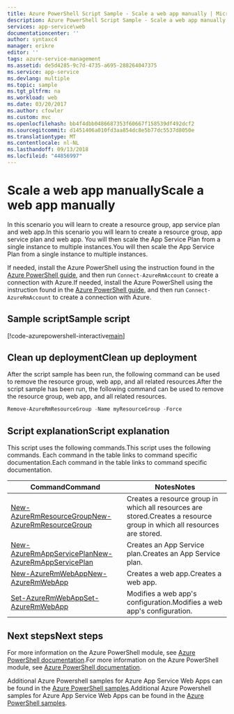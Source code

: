 ```yaml
---
title: Azure PowerShell Script Sample - Scale a web app manually | Microsoft Docs
description: Azure PowerShell Script Sample - Scale a web app manually
services: app-service\web
documentationcenter: ''
author: syntaxc4
manager: erikre
editor: ''
tags: azure-service-management
ms.assetid: de5d4285-9c7d-4735-a695-288264047375
ms.service: app-service
ms.devlang: multiple
ms.topic: sample
ms.tgt_pltfrm: na
ms.workload: web
ms.date: 03/20/2017
ms.author: cfowler
ms.custom: mvc
ms.openlocfilehash: bb4f4dbb0486687353f60667f158539df492dcf2
ms.sourcegitcommit: d1451406a010fd3aa854dc8e5b77dc5537d8050e
ms.translationtype: MT
ms.contentlocale: nl-NL
ms.lasthandoff: 09/13/2018
ms.locfileid: "44856997"
---
```

# <a name="scale-a-web-app-manually"></a><span data-ttu-id="1193e-103">Scale a web app manually</span><span class="sxs-lookup"><span data-stu-id="1193e-103">Scale a web app manually</span></span>

<span data-ttu-id="1193e-104">In this scenario you will learn to create a resource group, app service plan and web app.</span><span class="sxs-lookup"><span data-stu-id="1193e-104">In this scenario you will learn to create a resource group, app service plan and web app.</span></span> <span data-ttu-id="1193e-105">You will then scale the App Service Plan from a single instance to multiple instances.</span><span class="sxs-lookup"><span data-stu-id="1193e-105">You will then scale the App Service Plan from a single instance to multiple instances.</span></span>

<span data-ttu-id="1193e-106">If needed, install the Azure PowerShell using the instruction found in the [Azure PowerShell guide](/powershell/azure/overview), and then run `Connect-AzureRmAccount` to create a connection with Azure.</span><span class="sxs-lookup"><span data-stu-id="1193e-106">If needed, install the Azure PowerShell using the instruction found in the [Azure PowerShell guide](/powershell/azure/overview), and then run `Connect-AzureRmAccount` to create a connection with Azure.</span></span>

## <a name="sample-script"></a><span data-ttu-id="1193e-107">Sample script</span><span class="sxs-lookup"><span data-stu-id="1193e-107">Sample script</span></span>

[!code-azurepowershell-interactive[main](../../../powershell_scripts/app-service/scale-manual/scale-manual.ps1 "Scale a web app manually")]

## <a name="clean-up-deployment"></a><span data-ttu-id="1193e-108">Clean up deployment</span><span class="sxs-lookup"><span data-stu-id="1193e-108">Clean up deployment</span></span> 

<span data-ttu-id="1193e-109">After the script sample has been run, the following command can be used to remove the resource group, web app, and all related resources.</span><span class="sxs-lookup"><span data-stu-id="1193e-109">After the script sample has been run, the following command can be used to remove the resource group, web app, and all related resources.</span></span>

```powershell
Remove-AzureRmResourceGroup -Name myResourceGroup -Force
```

## <a name="script-explanation"></a><span data-ttu-id="1193e-110">Script explanation</span><span class="sxs-lookup"><span data-stu-id="1193e-110">Script explanation</span></span>

<span data-ttu-id="1193e-111">This script uses the following commands.</span><span class="sxs-lookup"><span data-stu-id="1193e-111">This script uses the following commands.</span></span> <span data-ttu-id="1193e-112">Each command in the table links to command specific documentation.</span><span class="sxs-lookup"><span data-stu-id="1193e-112">Each command in the table links to command specific documentation.</span></span>

| <span data-ttu-id="1193e-113">Command</span><span class="sxs-lookup"><span data-stu-id="1193e-113">Command</span></span> | <span data-ttu-id="1193e-114">Notes</span><span class="sxs-lookup"><span data-stu-id="1193e-114">Notes</span></span> |
|---|---|
| [<span data-ttu-id="1193e-115">New-AzureRmResourceGroup</span><span class="sxs-lookup"><span data-stu-id="1193e-115">New-AzureRmResourceGroup</span></span>](/powershell/module/azurerm.resources/new-azurermresourcegroup) | <span data-ttu-id="1193e-116">Creates a resource group in which all resources are stored.</span><span class="sxs-lookup"><span data-stu-id="1193e-116">Creates a resource group in which all resources are stored.</span></span> |
| [<span data-ttu-id="1193e-117">New-AzureRmAppServicePlan</span><span class="sxs-lookup"><span data-stu-id="1193e-117">New-AzureRmAppServicePlan</span></span>](/powershell/module/azurerm.websites/new-azurermappserviceplan) | <span data-ttu-id="1193e-118">Creates an App Service plan.</span><span class="sxs-lookup"><span data-stu-id="1193e-118">Creates an App Service plan.</span></span> |
| [<span data-ttu-id="1193e-119">New-AzureRmWebApp</span><span class="sxs-lookup"><span data-stu-id="1193e-119">New-AzureRmWebApp</span></span>](/powershell/module/azurerm.websites/new-azurermwebapp) | <span data-ttu-id="1193e-120">Creates a web app.</span><span class="sxs-lookup"><span data-stu-id="1193e-120">Creates a web app.</span></span> |
| [<span data-ttu-id="1193e-121">Set-AzureRmWebApp</span><span class="sxs-lookup"><span data-stu-id="1193e-121">Set-AzureRmWebApp</span></span>](/powershell/module/azurerm.websites/set-azurermwebapp) | <span data-ttu-id="1193e-122">Modifies a web app's configuration.</span><span class="sxs-lookup"><span data-stu-id="1193e-122">Modifies a web app's configuration.</span></span> |

## <a name="next-steps"></a><span data-ttu-id="1193e-123">Next steps</span><span class="sxs-lookup"><span data-stu-id="1193e-123">Next steps</span></span>

<span data-ttu-id="1193e-124">For more information on the Azure PowerShell module, see [Azure PowerShell documentation](/powershell/azure/overview).</span><span class="sxs-lookup"><span data-stu-id="1193e-124">For more information on the Azure PowerShell module, see [Azure PowerShell documentation](/powershell/azure/overview).</span></span>

<span data-ttu-id="1193e-125">Additional Azure Powershell samples for Azure App Service Web Apps can be found in the [Azure PowerShell samples](../app-service-powershell-samples.md).</span><span class="sxs-lookup"><span data-stu-id="1193e-125">Additional Azure Powershell samples for Azure App Service Web Apps can be found in the [Azure PowerShell samples](../app-service-powershell-samples.md).</span></span>
